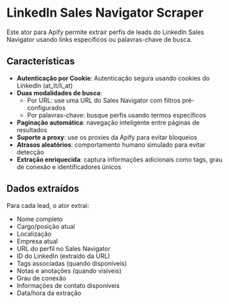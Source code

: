 # LinkedIn Sales Navigator Scraper

Este ator para Apify permite extrair perfis de leads do LinkedIn Sales Navigator usando links específicos ou palavras-chave de busca.

## Características

- **Autenticação por Cookie**: Autenticação segura usando cookies do LinkedIn (at_lt/li_at)
- **Duas modalidades de busca**:
  - Por URL: use uma URL do Sales Navigator com filtros pré-configurados
  - Por palavras-chave: busque perfis usando termos específicos
- **Paginação automática**: navegação inteligente entre páginas de resultados
- **Suporte a proxy**: use os proxies da Apify para evitar bloqueios
- **Atrasos aleatórios**: comportamento humano simulado para evitar detecção
- **Extração enriquecida**: captura informações adicionais como tags, grau de conexão e identificadores únicos

## Dados extraídos

Para cada lead, o ator extrai:

- Nome completo
- Cargo/posição atual
- Localização
- Empresa atual
- URL do perfil no Sales Navigator
- ID do LinkedIn (extraído da URL)
- Tags associadas (quando disponíveis)
- Notas e anotações (quando visíveis)
- Grau de conexão
- Informações de contato disponíveis
- Data/hora da extração